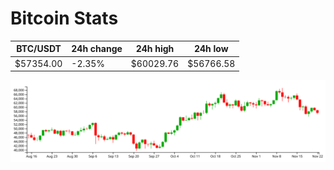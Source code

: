 # Bitcoin Stats

BTC/USDT|24h change|24h high|24h low|
|---|---|---|---|
|$57354.00|-2.35%|$60029.76|$56766.58|

<img src="./chart.svg">
